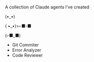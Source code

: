 A collection of Claude agents I've created

(•_•)

( •_•)>⌐■-■

(⌐■_■)

* Git Commiter
* Error Analyzer
* Code Reviewer
